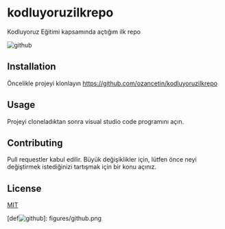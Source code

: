 # kodluyoruzilkrepo
Kodluyoruz Eğitimi kapsamında açtığım ilk repo

![github](figures/github.png)
## Installation
Öncelikle projeyi klonlayın
https://github.com/ozancetin/kodluyoruzilkrepo

## Usage
Projeyi cloneladıktan sonra visual studio code programını açın.

## Contributing
Pull requestler kabul edilir. Büyük değişiklikler için, lütfen önce neyi değiştirmek istediğinizi tartışmak için bir konu açınız.

## License
[MIT](https://choosealicense.com/licenses/mit/)




[def![github](figures/github.png)]: figures/github.png
